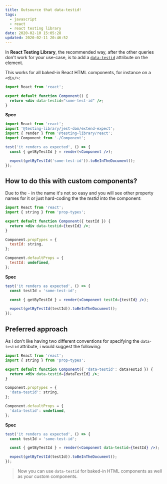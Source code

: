 ```yaml
---
title: Outsource that data-testid!
tags:
  - javascript
  - react
  - react testing library
date: 2020-02-10 15:05:28
updated: 2020-02-11 20:46:52
---
```


In **React Testing Library**, the recommended way, after the other queries don't work for your use-case, is to add a [`data-testid`](https://testing-library.com/docs/dom-testing-library/api-queries#bytestid) attribute on the element.

This works for all baked-in React HTML components, for instance on a `<div/>`:

```jsx
import React from 'react';

export default function Component() {
  return <div data-testid="some-test-id" />;
}
```

**Spec**

```jsx
import React from 'react';
import '@testing-library/jest-dom/extend-expect';
import { render } from '@testing-library/react';
import Component from './Component';

test('it renders as expected', () => {
  const { getByTestId } = render(<Component />);

  expect(getByTestId('some-test-id')).toBeInTheDocument();
});
```

## How to do this with custom components?

<!-- more -->

Due to the `-` in the name it's not so easy and you will see other property names for it or just hard-coding the the _testId_ into the component:

```jsx
import React from 'react';
import { string } from 'prop-types';

export default function Component({ testId }) {
  return <div data-testid={testId} />;
}

Component.propTypes = {
  testId: string,
};

Component.defaultProps = {
  testId: undefined,
};
```

**Spec**

```jsx
test('it renders as expected', () => {
  const testId = 'some-test-id';

  const { getByTestId } = render(<Component testId={testId} />);

  expect(getByTestId(testId)).toBeInTheDocument();
});
```

## Preferred approach

As i don't like having two different conventions for specifying the `data-testid` attribute, i would suggest the following:

```jsx
import React from 'react';
import { string } from 'prop-types';

export default function Component({ 'data-testid': dataTestId }) {
  return <div data-testid={dataTestId} />;
}

Component.propTypes = {
  'data-testid': string,
};

Component.defaultProps = {
  'data-testid': undefined,
};
```

**Spec**

```jsx
test('it renders as expected', () => {
  const testId = 'some-test-id';

  const { getByTestId } = render(<Component data-testid={testId} />);

  expect(getByTestId(testId)).toBeInTheDocument();
});
```

> Now you can use `data-testid` for baked-in HTML components as well as your custom components.
